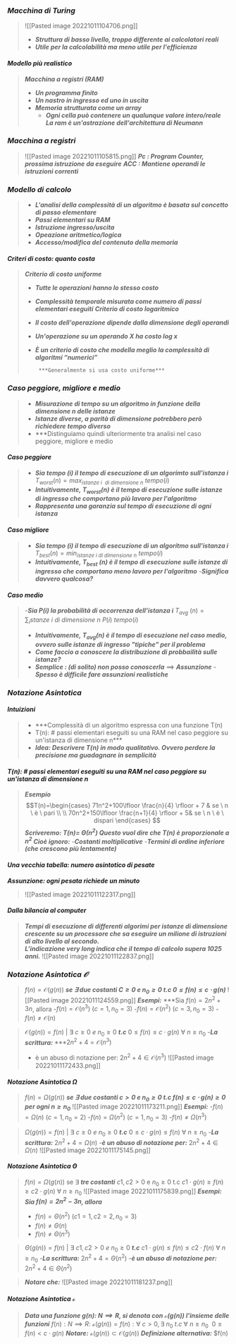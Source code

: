 ### *Macchina di Turing*
>![[Pasted image 20221011104706.png]]
>- ***Struttura di basso livello, troppo differente ai calcolatori reali***
>- ***Utile per la calcolabilità ma meno utile per l'efficienza***

#### *Modello più realistico*
>***Macchina a registri (RAM)***
>  - ***Un programma finito***
>  - ***Un nastro in ingresso ed uno in uscita***
>  - ***Memoria strutturata come un array***
> 	 - ***Ogni cella può contenere un qualunque valore intero/reale***
>***La ram è un'astrazione dell'architettura di Neumann***

### *Macchina a registri*
>![[Pasted image 20221011105815.png]]
>***Pc : Program Counter, prossima istruzione da eseguire***
>***ACC : Mantiene operandi le istruzioni correnti***

### *Modello di calcolo*
>- ***L'analisi della complessità di un algoritmo è basata sul concetto di passo elementare***
>- ***Passi elementari su RAM***
>  - ***Istruzione ingresso/uscita***
>  - ***Opeazione aritmetico/logica***
>  - ***Accesso/modifica del contenuto della memoria*** 

#### *Criteri di costo: quanto costa*
>***Criterio di costo uniforme***
>  - ***Tutte le operazioni hanno lo stesso costo***
>  - ***Complessità temporale misurata come numero di passi elementari eseguiti***
>***Criterio di costo logaritmico***
>  - ***Il costo dell'operazione dipende dalla dimensione degli operandi***
>  - ***Un'operazione su un operando X ha costo log x***
>  - ***È un criterio di costo che modella meglio la complessità di algoritmi “numerici”***
>         
>         ***Generalmente si usa costo uniforme*** 

### *Caso peggiore, migliore e medio*
>- ***Misurazione di tempo su un algoritmo in funzione della dimensione n delle istanze***
>- ***Istanze diverse, a parità di dimensione potrebbero però richiedere tempo diverso***
>- ***Distinguiamo quindi ulteriormente tra analisi nel caso peggiore, migliore e medio

#### *Caso peggiore*
>- ***Sia tempo (i) il tempo di esecuzione di un algorimto sull'istanza i***
>$T_{worst} (n) = max_{istanze \ i\ \ di \ dimensione \ n} \ {tempo(i)}$
>- ***Intuitivamente, $T_{worst}(n)$ è il tempo di esecuzione sulle istanze di ingresso che comportano più lavoro per l'algoritmo***
>- ***Rappresenta una garanzia sul tempo di esecuzione di ogni istanza***

#### *Caso migliore*
>- ***Sia tempo (i) il tempo di esecuzione di un algoritmo sull'istanza i***
>$T_{best}(n) = min_{istanze \ i \ di \ dimensione \ n} \ {tempo (i)}$
>- ***Intuitivamente, $T_{best} \ (n)$ è il tempo di esecuzione sulle istanze di ingresso che comportano meno lavoro per l'algoritmo***
>-***Significa davvero qualcosa?***

#### *Caso medio*
>-***Sia $P(i)$ la probabilità di occorrenza dell'istanza $i$***
>$T_{avg} \ (n) = \sum_istanze \ i \ di \ dimensione \ n \ {P(i) \ tempo (i)}$
>- ***Intuitivamente, $T_{avg}(n)$ è il tempo di esecuzione nel caso medio, ovvero sulle istanze di ingresso "tipiche" per il problema***
>- ***Come faccio a conoscere la distribuzione di probbailità sulle istanze?***
>- ***Semplice : (di solito) non posso conoscerla*** $\implies$ ***Assunzione***
>-***Spesso è difficile fare assunzioni realistiche***

### *Notazione Asintotica*
#### *Intuizioni*
>- ***Complessità di un algoritmo espressa con una funzione T(n)
>- T(n): # passi elementari eseguiti su una RAM nel caso peggiore su un'istanza di dimensione n***
>- ***Idea: Descrivere T(n) in modo qualitativo. Ovvero perdere la precisione ma guadagnare in semplicità***

#### ***T(n): # passi elementari eseguiti su una RAM nel caso peggiore su un'istanza di dimensione n***
>***Esempio***
>$$T(n)=\begin{cases} 71n^2+100\lfloor \frac{n}{4} \rfloor + 7 & se \ n \ è \ pari \\
\\
70n^2+150\lfloor \frac{n+1}{4} \rfloor + 5& se \ n \ è \ dispari 
\end{cases} $$
***Scriveremo: T(n)= $\Theta (n^2)$
Questo vuol dire che T(n) è proporzionale  a  $n^2$
Cioè ignoro:***
-***Costanti moltiplicative***
-***Termini di ordine inferiore (che crescono più lentamente)***

#### ***Una vecchia tabella: numero asintotico di pesate***
***Assunzione: ogni pesata richiede un minuto***
>![[Pasted image 20221011122317.png]]

#### *Dalla bilancia al computer*
>***Tempi di esecuzione di differenti algorimi per istanze
di dimensione crescente su un processore che sa eseguire un milione di istruzioni di alto livello al secondo.  
L’indicazione very long indica che il tempo di calcolo supera 1025 anni.***
>![[Pasted image 20221011122837.png]]

### *Notazione Asintotica $\mathcal {O}$*
>$f(n) = \mathcal {O} (g(n))$ ***se $\exists$ due costanti $C \geq 0 \ e \ n_{0} \geq 0$ t.c $0 \leq f(n) \leq c \cdot g(n)$***
>![[Pasted image 20221011124559.png]]
>***Esempi:***
>***Sia $f(n) = 2n^2 + 3n$, allora 
>  -$f(n) = \mathcal {O}(n^3)$            $(c=1, n_{0}=3)$ 
>  -$f(n) = \mathcal {O} (n^2)$           $(c = 3, n_{0} = 3)$ 
>  -$f(n) \ne \mathcal {O} (n)$ 

>$\mathcal {O}(g(n))={f(n)} \ | \ \exists \ c \geq 0 \ e \ n_{0} \geq 0$ ***t.c*** $0 \leq f(n) \leq c \cdot g(n) \ \forall \ n \geq n_0$
>-***La scrittura:***
>      ***$2n^2+4= \mathcal {O}(n^3)$
>- è un abuso di notazione per:
>      $2n^2+4 \in \mathcal {O}(n^3)$
>![[Pasted image 20221011172433.png]]

#### *Notazione Asintotica $\Omega$*
>$f(n)= \Omega (g(n))$ ***se $\exists$ due costanti $c>0$ e $n_0\geq 0$ t.c $f(n) \leq c\cdot g(n) \geq 0$ per ogni $n \geq n_0$***
>![[Pasted image 20221011173211.png]]
>***Esempi:***
>-$f(n) = \Omega (n)$                $(c=1, n_0=2)$
>-$f(n)= \Omega (n^2)$               $(c=1, n_0=3)$
>-$f(n) \ne \Omega (n^3)$

>$\Omega (g(n))={f(n)} \ | \ \exists \ c \geq 0 \ e \ n_{0} \geq 0$ ***t.c*** $0 \leq c \cdot g(n) \leq f(n) \ \forall \ n \geq n_0$
>-***La scrittura:***
>      $2n^2+4 = \Omega (n)$
>-***è un abuso di notazione per:***
>      $2n^2 + 4 \in \Omega (n)$
>![[Pasted image 20221011175145.png]]

#### *Notazione Asintotica $\Theta$*
>	$f(n) = \Omega(g(n))$ se $\exists$ ***tre costanti*** $c1, c2 > 0$ e $n_0 \geq 0$ t.c $c1 \cdot g(n) \geq f(n) \geq c2 \cdot g(n)$ $\forall$ $n\geq n_0$
>![[Pasted image 20221011175839.png]]
>***Esempi:
>Sia $f(n) = 2n^2 - 3n$, allora***
>- $f(n)= \Theta (n^2)$               $(c1= 1, c2= 2, n_0=3)$
>- $f(n) \ne \Theta (n)$ 
>- $f(n) \ne \Theta (n^3)$

>$\Theta(g(n))={f(n)} \ | \ \exists \ c1, c2 >0 \ e \ n_0 \geq 0$ ***t.c*** $c1\cdot g(n) \leq f(n) \leq c2 \cdot f(n) \ \forall \ n \geq n_0$
>-***La scrittura:***
>     $2n^2 + 4 = \Theta (n^2)$
>-***è un abuso di notazione per:***
>     $2n^2 + 4 \in \Theta (n^2)$

>***Notare che:***
>![[Pasted image 20221011181237.png]]

#### *Notazione Asintotica $\mathcal {o}$*
>***Data una funzione g(n): $N \implies R$, si denota con $\mathcal {o} (g(n))$ l'insieme delle funzioni*** $f(n): N \implies R:$ 
>  $\mathcal {o}(g(n))= {f(n):\forall \ c>0, \exists \ n_0 \ t.c \ \forall \ n\geq n_0 \ \  0 \leq f(n) <c \cdot g(n) }$ 
>***Notare:***
>     $\mathcal {o}(g(n)) \subset \mathcal {O}(g(n))$
>***Definizione alternativa:***
>     $f(n)